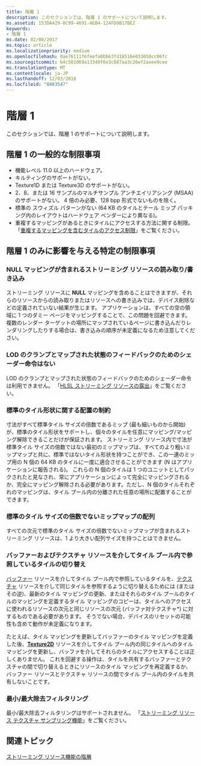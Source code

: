 ```yaml
---
title: 階層 1
description: このセクションでは、階層 1 のサポートについて説明します。
ms.assetid: 153DA429-0C99-4691-AEB4-124FD9B17BE2
keywords:
- 階層 1
ms.date: 02/08/2017
ms.topic: article
ms.localizationpriority: medium
ms.openlocfilehash: 0ae76111f6feefa0bb63fd18516e033050cc06fc
ms.sourcegitcommit: b4c502d69a13340f6e3c887aa3c26ef2aeee9cee
ms.translationtype: MT
ms.contentlocale: ja-JP
ms.lasthandoff: 12/03/2018
ms.locfileid: "8483547"
---
```

# <a name="tier-1"></a>階層 1


このセクションでは、階層 1 のサポートについて説明します。

## <a name="span-idtier1generallimitationsspanspan-idtier1generallimitationsspanspan-idtier1generallimitationsspantier-1-general-limitations"></a><span id="Tier_1_general_limitations"></span><span id="tier_1_general_limitations"></span><span id="TIER_1_GENERAL_LIMITATIONS"></span>階層 1 の一般的な制限事項


-   機能レベル 11.0 以上のハードウェア。
-   キルティングのサポートがない。
-   Texture1D または Texture3D のサポートがない。
-   2、8、または 16 サンプルのマルチサンプル アンチエイリアシング (MSAA) のサポートがない。 4 倍のみ必要、128 bpp 形式でないものを除く。
-   標準の スウィズル パターンがない (64 KB のタイルとテール ミップ パッキング内のレイアウトはハードウェア ベンダーにより異なる)。
-   重複するマッピングがあるときにタイルにアクセスする方法に関する制限。 「[重複するマッピングを含むタイルのアクセス制限](tile-access-limitations-with-duplicate-mappings.md)」をご覧ください。

## <a name="span-idspecificlimitationsaffectingtier1onlyspanspan-idspecificlimitationsaffectingtier1onlyspanspan-idspecificlimitationsaffectingtier1onlyspanspecific-limitations-affecting-tier-1-only"></a><span id="Specific_limitations_affecting_tier_1_only"></span><span id="specific_limitations_affecting_tier_1_only"></span><span id="SPECIFIC_LIMITATIONS_AFFECTING_TIER_1_ONLY"></span>階層 1 のみに影響を与える特定の制限事項


### <a name="span-idreadingwritingtostreamingresourcesthathavenullmappingsspanspan-idreadingwritingtostreamingresourcesthathavenullmappingsspanspan-idreadingwritingtostreamingresourcesthathavenullmappingsspanreadingwriting-to-streaming-resources-that-have-null-mappings"></a><span id="Reading_writing_to_streaming_resources_that_have_NULL_mappings"></span><span id="reading_writing_to_streaming_resources_that_have_null_mappings"></span><span id="READING_WRITING_TO_STREAMING_RESOURCES_THAT_HAVE_NULL_MAPPINGS"></span>NULL マッピングが含まれるストリーミング リソースの読み取り/書き込み

ストリーミング リソースに **NULL** マッピングを含めることはできますが、それらのリソースからの読み取りまたはリソースへの書き込みでは、デバイス削除などの定義されていない結果が生じます。 アプリケーションは、すべての空の領域に 1 つのダミー ページをマッピングすることで、この問題を回避できます。 複数のレンダー ターゲットの場所にマップされているページに書き込んだりレンダリングしたりする場合は、書き込みの順序が未定義になるため注意してください。

### <a name="span-idnoshaderinstructionsforclampinglodandmappedstatusfeedbackspanspan-idnoshaderinstructionsforclampinglodandmappedstatusfeedbackspanspan-idnoshaderinstructionsforclampinglodandmappedstatusfeedbackspanno-shader-instructions-for-clamping-lod-and-mapped-status-feedback"></a><span id="No_shader_instructions_for_clamping_LOD_and_mapped_status_feedback"></span><span id="no_shader_instructions_for_clamping_lod_and_mapped_status_feedback"></span><span id="NO_SHADER_INSTRUCTIONS_FOR_CLAMPING_LOD_AND_MAPPED_STATUS_FEEDBACK"></span>LOD のクランプとマップされた状態のフィードバックのためのシェーダー命令はない

LOD のクランプとマップされた状態のフィードバックのためのシェーダー命令は利用できません。 「[HLSL ストリーミング リソースの露出](hlsl-streaming-resources-exposure.md)」をご覧ください。

### <a name="span-idalignmentconstraintsforstandardtileshapesspanspan-idalignmentconstraintsforstandardtileshapesspanspan-idalignmentconstraintsforstandardtileshapesspanalignment-constraints-for-standard-tile-shapes"></a><span id="Alignment_constraints_for_standard_tile_shapes"></span><span id="alignment_constraints_for_standard_tile_shapes"></span><span id="ALIGNMENT_CONSTRAINTS_FOR_STANDARD_TILE_SHAPES"></span>標準のタイル形状に関する配置の制約

寸法がすべて標準タイル サイズの倍数であるミップ (最も細いものから開始) が、標準のタイル形状をサポートし、個々のタイルを任意にマッピング/マッピング解除できることだけが保証されます。 ストリーミング リソース内で寸法が標準タイル サイズの倍数ではない最初のミップマップは、すべてのより粗いミップマップと共に、標準ではないタイル形状を持つことができ、この一連のミップ用の N 個の 64 KB のタイルに一度に適合させることができます (N はアプリケーションに報告される)。 これらの N 個のタイルは 1 つのユニットとしてパックされたと見なされ、常にアプリケーションによって完全にマッピングされるか、完全にマッピング解除される必要があります。ただし、N 個のタイルそれぞれのマッピングは、タイル プール内の分離された任意の場所に配置することができます。

### <a name="span-idarrayofmipmapsthatarentamultipleofstandardtilesizespanspan-idarrayofmipmapsthatarentamultipleofstandardtilesizespanspan-idarrayofmipmapsthatarentamultipleofstandardtilesizespanarray-of-mipmaps-that-arent-a-multiple-of-standard-tile-size"></a><span id="Array_of_mipmaps_that_aren_t_a_multiple_of_standard_tile_size"></span><span id="array_of_mipmaps_that_aren_t_a_multiple_of_standard_tile_size"></span><span id="ARRAY_OF_MIPMAPS_THAT_AREN_T_A_MULTIPLE_OF_STANDARD_TILE_SIZE"></span>標準のタイル サイズの倍数でないミップマップの配列

すべての次元で標準のタイル サイズの倍数でないミップマップが含まれるストリーミング リソースは、1 より大きい配列サイズを持つことはできません。

### <a name="span-idswitchingbetweenreferencingtilesinatilepoolviaabufferandtextureresourcespanspan-idswitchingbetweenreferencingtilesinatilepoolviaabufferandtextureresourcespanspan-idswitchingbetweenreferencingtilesinatilepoolviaabufferandtextureresourcespanswitching-between-referencing-tiles-in-a-tile-pool-via-a-buffer-and-texture-resource"></a><span id="Switching_between_referencing_tiles_in_a_tile_pool_via_a_Buffer_and_Texture_resource"></span><span id="switching_between_referencing_tiles_in_a_tile_pool_via_a_buffer_and_texture_resource"></span><span id="SWITCHING_BETWEEN_REFERENCING_TILES_IN_A_TILE_POOL_VIA_A_BUFFER_AND_TEXTURE_RESOURCE"></span>バッファーおよびテクスチャ リソースを介してタイル プール内で参照しているタイルの切り替え

[バッファー](introduction-to-buffers.md) リソースを介してタイル プール内で参照しているタイルを、[テクスチャ](introduction-to-textures.md) リソースを介して同じタイルを参照するように切り替えるためには (またはその逆)、最新のタイル マッピングの更新、またはそれらのタイル プールのタイルのマッピングを定義するタイル マッピングのコピーは、タイルへのアクセスに使われるリソースの次元と同じリソースの次元 (バッファ対テクスチャ\*) に対するものである必要があります。 そうでない場合、デバイスのリセットの可能性も含めて動作が未定義になります。

たとえば、タイル マッピングを更新してバッファーのタイル マッピングを定義した後、[**Texture2D**](https://msdn.microsoft.com/library/windows/desktop/ff471525) リソースを介してタイル プール内の同じタイルへのタイル マッピングを更新し、バッファを介してそれらのタイルにアクセスすることは正しくありません。 これを回避する操作は、タイルを共有するバッファーとテクスチャの間で切り替えるときにリソースのタイル マッピングを再定義するか、バッファー リソースとテクスチャ リソースの間でタイル プール内のタイルを共有しないことです。

### <a name="span-idminmaxreductionfilteringspanspan-idminmaxreductionfilteringspanspan-idminmaxreductionfilteringspanminmax-reduction-filtering"></a><span id="Min_Max_reduction_filtering"></span><span id="min_max_reduction_filtering"></span><span id="MIN_MAX_REDUCTION_FILTERING"></span>最小/最大除去フィルタリング

最小/最大除去フィルタリングはサポートされません。 「[ストリーミング リソース テクスチャ サンプリング機能](streaming-resources-texture-sampling-features.md)」をご覧ください。

## <a name="span-idrelated-topicsspanrelated-topics"></a><span id="related-topics"></span>関連トピック


[ストリーミング リソース機能の階層](streaming-resources-features-tiers.md)

 

 





